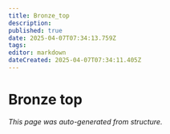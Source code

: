 ```yaml
---
title: Bronze_top
description: 
published: true
date: 2025-04-07T07:34:13.759Z
tags: 
editor: markdown
dateCreated: 2025-04-07T07:34:11.405Z
---
```


# Bronze top

*This page was auto-generated from structure.*